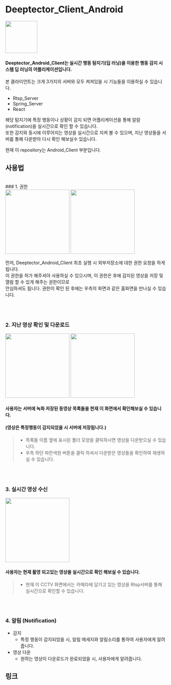 <div>

# Deeptector_Client_Android

<img width="100" src="https://user-images.githubusercontent.com/30898520/46004540-22006200-c0ee-11e8-82fe-8022210de98e.jpg">

</div>

#### Deeptector_Android_Client는 실시간 행동 탐지기(딥 러닝)을 이용한 행동 감지 시스템 딥 러닝의 어플리케이션입니다.    
본 클라이언트는 크게 3가지의 서버와 모두 켜져있을 시 기능들을 이용하실 수 있습니다.  
* Rtsp_Server
* Spring_Server
* React  

해당 탐지기에 특정 행동이나 상황이 감지 되면 어플리케이션을 통해 알람(notification)을 실시간으로 확인 할 수 있습니다.   
또한 감지와 동시에 이루어지는 영상을 실시간으로 지켜 볼 수 있으며, 지난 영상들을 서버를 통해 다운받아 다시 확인 해보실수 있습니다.     
  
현재 이 repository는 Android_Client 부분입니다.
    
    
    
## 사용법
   
<br/>
### 1. 권한
<div>
  <img width="200" src="https://user-images.githubusercontent.com/30898520/46005628-a6ec7b00-c0f0-11e8-897e-8e2a45037760.jpg">  
  <img width="200" src="https://user-images.githubusercontent.com/30898520/46005896-3db93780-c0f1-11e8-9b2c-6574096ef0ae.png">  
</div>

먼저, Deeptector_Android_Client 최초 실행 시 외부저장소에 대한 권한 요청을 하게됩니다.   
이 권한을 허가 해주셔야 사용하실 수 있으시며, 이 권한은 후에 감지된 영상을 저장 및 열람 할 수 있게 해주는 권한이므로     
안심하셔도 됩니다.
권한이 확인 된 후에는 우측의 화면과 같은 홈화면을 만나실 수 있습니다.
   
<br/><br/>
### 2. 지난 영상 확인 및 다운로드
<div>
  <img width="200" src="https://user-images.githubusercontent.com/30898520/46005889-3abe4700-c0f1-11e8-97f9-d843bd1e6a94.png">
  <img width="200" src="https://user-images.githubusercontent.com/30898520/46006570-cedcde00-c0f2-11e8-80ef-4ac09cdcc73e.jpg">
</div>

#### 사용자는 서버에 녹화 저장된 동영상 목록들을 현재 이 화면에서 확인해보실 수 있습니다. 
#### (영상은 특정행동이 감지되었을 시 서버에 저장됩니다.)
>* 목록들 이름 옆에 표시된 폴더 모양을 클릭하시면 영상을 다운받으실 수 있습니다.  
>* 우측 하단 파란색원 버튼을 클릭 하셔서 다운받은 영상들을 확인하여 재생하실 수 있습니다.  
   
<br/><br/>
### 3. 실시간 영상 수신
<div>
   <img width="200" src="https://user-images.githubusercontent.com/30898520/46006795-51fe3400-c0f3-11e8-9736-7a1b86038b64.png">
</div>

#### 사용자는 현재 촬영 되고있는 영상을 실시간으로 확인 해보실 수 있습니다.  
>* 현재 이 CCTV 화면에서는 카메라에 담기고 있는 영상을 Rtsp서버를 통해 실시간으로 확인할 수 있습니다.
   
<br/><br/>
### 4. 알림 (Notification)

* 감지
	* 특정 행동이 감지되었을 시, 알림 메세지와 알림소리를 통하여 사용자에게 알려줍니다.
* 영상 다운
	* 원하는 영상이 다운로드가 완료되었을 시, 사용자에게 알려줍니다.


## 링크
